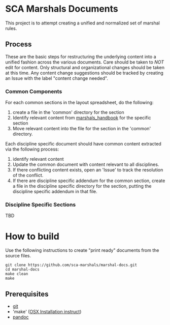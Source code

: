 # SCA Marshals Documents

This project is to attempt creating a unified and normalized set of marshal
rules.

## Process
These are the basic steps for restructuring the underlying content into a
unified fashion across the various documents.  Care should be taken to *NOT*
edit for content.  Only structural and organizational changes should be taken
at this time.  Any content change suggestions should be tracked by creating an
Issue with the label "content change needed".

### Common Components
For each common sections in the layout spreadsheet, do the following:

1. create a file in the 'common' directory for the section
2. Identify relevant content from [marshals_handbook](marshals_handbook) for the specific section
3. Move relevant content into the file for the section in the 'common' directory.

Each discipline specific document should have common content extracted via the following process:

1. identify relevant content
2. Update the common document with content relevant to all disciplines.
3. If there conflicting content exists, open an 'Issue' to track the resolution of the conflict.
4. If there are discipline specific addendum for the common section, create a file in the discipline specific directory for the section, putting the discipline specific addendum in that file.

### Discipline Specific Sections

TBD

# How to build

Use the following instructions to create "print ready" documents from the source files.

    git clone https://github.com/sca-marshals/marshal-docs.git
    cd marshal-docs
    make clean
    make

## Prerequisites

* [git](http://git-scm.com/)
* 'make' ([OSX Installation instruct](http://railsapps.github.io/xcode-command-line-tools.html))
* [pandoc](http://johnmacfarlane.net/pandoc/)
